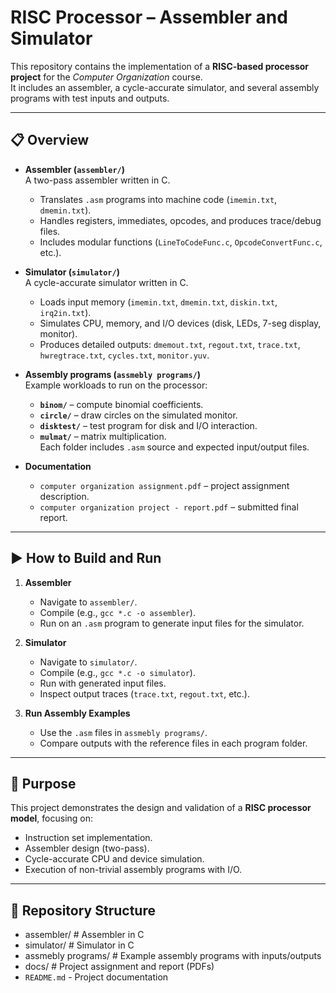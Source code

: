 # RISC Processor – Assembler and Simulator

This repository contains the implementation of a **RISC-based processor project** for the *Computer Organization* course.  
It includes an assembler, a cycle-accurate simulator, and several assembly programs with test inputs and outputs.

---

## 📋 Overview
- **Assembler (`assembler/`)**  
  A two-pass assembler written in C.  
  - Translates `.asm` programs into machine code (`imemin.txt`, `dmemin.txt`).  
  - Handles registers, immediates, opcodes, and produces trace/debug files.  
  - Includes modular functions (`LineToCodeFunc.c`, `OpcodeConvertFunc.c`, etc.).

- **Simulator (`simulator/`)**  
  A cycle-accurate simulator written in C.  
  - Loads input memory (`imemin.txt`, `dmemin.txt`, `diskin.txt`, `irq2in.txt`).  
  - Simulates CPU, memory, and I/O devices (disk, LEDs, 7-seg display, monitor).  
  - Produces detailed outputs: `dmemout.txt`, `regout.txt`, `trace.txt`, `hwregtrace.txt`, `cycles.txt`, `monitor.yuv`.

- **Assembly programs (`assmebly programs/`)**  
  Example workloads to run on the processor:  
  - **`binom/`** – compute binomial coefficients.  
  - **`circle/`** – draw circles on the simulated monitor.  
  - **`disktest/`** – test program for disk and I/O interaction.  
  - **`mulmat/`** – matrix multiplication.  
  Each folder includes `.asm` source and expected input/output files.

- **Documentation**  
  - `computer organization assignment.pdf` – project assignment description.  
  - `computer organization project - report.pdf` – submitted final report.

---

## ▶️ How to Build and Run
1. **Assembler**
   - Navigate to `assembler/`.  
   - Compile (e.g., `gcc *.c -o assembler`).  
   - Run on an `.asm` program to generate input files for the simulator.  

2. **Simulator**
   - Navigate to `simulator/`.  
   - Compile (e.g., `gcc *.c -o simulator`).  
   - Run with generated input files.  
   - Inspect output traces (`trace.txt`, `regout.txt`, etc.).

3. **Run Assembly Examples**
   - Use the `.asm` files in `assmebly programs/`.  
   - Compare outputs with the reference files in each program folder.

---

## 🎯 Purpose
This project demonstrates the design and validation of a **RISC processor model**, focusing on:
- Instruction set implementation.  
- Assembler design (two-pass).  
- Cycle-accurate CPU and device simulation.  
- Execution of non-trivial assembly programs with I/O.

---

## 📂 Repository Structure
- assembler/ # Assembler in C
- simulator/ # Simulator in C
- assmebly programs/ # Example assembly programs with inputs/outputs
- docs/ # Project assignment and report (PDFs)
- `README.md` - Project documentation
